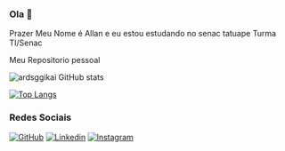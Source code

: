 ### Ola 👋

Prazer Meu Nome é Allan e eu estou estudando no senac tatuape Turma TI/Senac 

Meu Repositorio pessoal

 ![ardsggikai GitHub stats](https://github-readme-stats.vercel.app/api?username=ardsggikai&show_icons=true&theme=dark)
 
 [![Top Langs](https://github-readme-stats.vercel.app/api/top-langs/?username=ardsggikai&layout=compact)](https://github.com/anuraghazra/github-readme-stats)

### Redes Sociais

[![GitHub]( 	https://img.shields.io/badge/GitHub-100000?style=for-the-badge&logo=github&logoColor=white)](https://github.com/ardsggikai)
[![Linkedin]( 	https://img.shields.io/badge/LinkedIn-0077B5?style=for-the-badge&logo=linkedin&logoColor=white)](https://www.linkedin.com/in/ardsggikai/)
[![Instagram]( https://img.shields.io/badge/Instagram-E4405F?style=for-the-badge&logo=instagram&logoColor=white)](https://www.instagram.com/kaizen_rorrabashi/)

